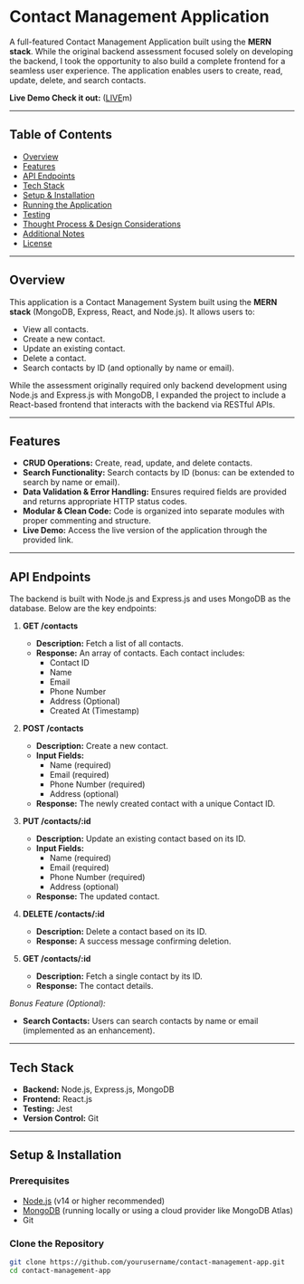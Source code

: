 # Contact Management Application

A full-featured Contact Management Application built using the **MERN stack**. While the original backend assessment focused solely on developing the backend, I took the opportunity to also build a complete frontend for a seamless user experience. The application enables users to create, read, update, delete, and search contacts.

**Live Demo Check it out:** ([LIVE](https://contact-management-frontend-xi.vercel.app/)m)

---

## Table of Contents

- [Overview](#overview)
- [Features](#features)
- [API Endpoints](#api-endpoints)
- [Tech Stack](#tech-stack)
- [Setup & Installation](#setup--installation)
- [Running the Application](#running-the-application)
- [Testing](#testing)
- [Thought Process & Design Considerations](#thought-process--design-considerations)
- [Additional Notes](#additional-notes)
- [License](#license)

---

## Overview

This application is a Contact Management System built using the **MERN stack** (MongoDB, Express, React, and Node.js). It allows users to:
- View all contacts.
- Create a new contact.
- Update an existing contact.
- Delete a contact.
- Search contacts by ID (and optionally by name or email).

While the assessment originally required only backend development using Node.js and Express.js with MongoDB, I expanded the project to include a React-based frontend that interacts with the backend via RESTful APIs.

---

## Features

- **CRUD Operations:** Create, read, update, and delete contacts.
- **Search Functionality:** Search contacts by ID (bonus: can be extended to search by name or email).
- **Data Validation & Error Handling:** Ensures required fields are provided and returns appropriate HTTP status codes.
- **Modular & Clean Code:** Code is organized into separate modules with proper commenting and structure.
- **Live Demo:** Access the live version of the application through the provided link.

---

## API Endpoints

The backend is built with Node.js and Express.js and uses MongoDB as the database. Below are the key endpoints:

1. **GET /contacts**
   - **Description:** Fetch a list of all contacts.
   - **Response:** An array of contacts. Each contact includes:
     - Contact ID
     - Name
     - Email
     - Phone Number
     - Address (Optional)
     - Created At (Timestamp)

2. **POST /contacts**
   - **Description:** Create a new contact.
   - **Input Fields:**
     - Name (required)
     - Email (required)
     - Phone Number (required)
     - Address (optional)
   - **Response:** The newly created contact with a unique Contact ID.

3. **PUT /contacts/:id**
   - **Description:** Update an existing contact based on its ID.
   - **Input Fields:**
     - Name (required)
     - Email (required)
     - Phone Number (required)
     - Address (optional)
   - **Response:** The updated contact.

4. **DELETE /contacts/:id**
   - **Description:** Delete a contact based on its ID.
   - **Response:** A success message confirming deletion.

5. **GET /contacts/:id**
   - **Description:** Fetch a single contact by its ID.
   - **Response:** The contact details.

*Bonus Feature (Optional):*  
- **Search Contacts:** Users can search contacts by name or email (implemented as an enhancement).

---

## Tech Stack

- **Backend:** Node.js, Express.js, MongoDB
- **Frontend:** React.js
- **Testing:** Jest
- **Version Control:** Git

---

## Setup & Installation

### Prerequisites
- [Node.js](https://nodejs.org/) (v14 or higher recommended)
- [MongoDB](https://www.mongodb.com/) (running locally or using a cloud provider like MongoDB Atlas)
- Git

### Clone the Repository
```bash
git clone https://github.com/yourusername/contact-management-app.git
cd contact-management-app
